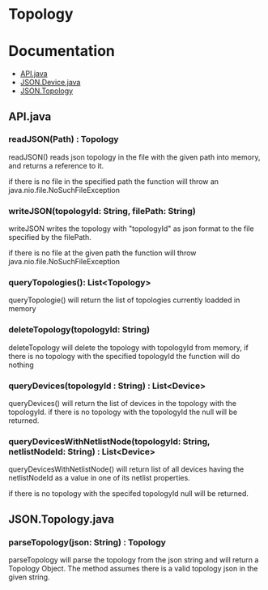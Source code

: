 # Topology

# Documentation
* [API.java]()
* [JSON.Device.java]()
* [JSON.Topology]()

## API.java
###  readJSON(Path) : Topology
readJSON() reads json topology in the file with the given path into memory, and returns a reference to it.

if there is no file in the specified path the function will throw an java.nio.file.NoSuchFileException

### writeJSON(topologyId: String, filePath: String)
writeJSON writes the topology with "topologyId" as json format to the file specified by the filePath.

if there is no file at the given path the function will throw java.nio.file.NoSuchFileException

### queryTopologies(): List\<Topology\>
queryTopologie() will return the list of topologies currently loadded in memory

### deleteTopology(topologyId: String)
deleteTopology will delete the topology with topologyId from memory, if there is no topology with the specified topologyId the function will do nothing 

### queryDevices(topologyId : String) : List\<Device\>
queryDevices() will return the list of devices in the topology with the topologyId.
if there is no topology with the topologyId the null will be returned.

### queryDevicesWithNetlistNode(topologyId: String, netlistNodeId: String) : List\<Device\>
queryDevicesWithNetlistNode() will return list of all devices having the netlistNodeId as a value in one of its netlist properties.

if there is no topology with the specifed topologyId null will be returned.

## JSON.Topology.java

### parseTopology(json: String) : Topology
parseTopology will parse the topology from the json string and will return a Topology Object.
The method assumes there is a valid topology json in the given string.
